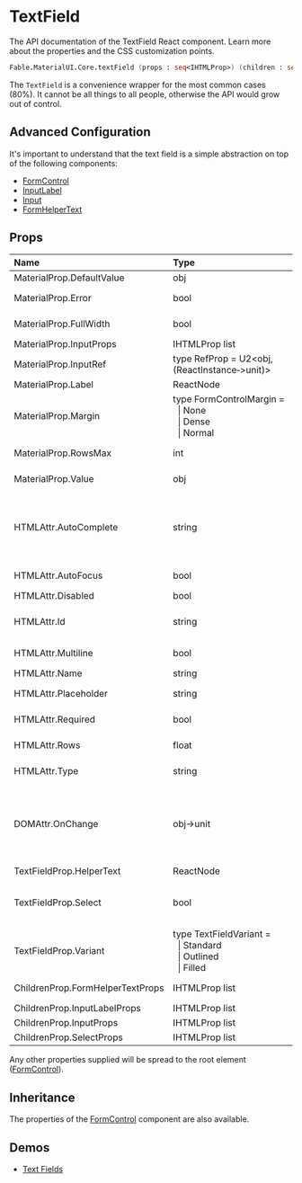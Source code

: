 # TextField

<p class="description">The API documentation of the TextField React component. Learn more about the properties and the CSS customization points.</p>

```fsharp
Fable.MaterialUI.Core.textField (props : seq<IHTMLProp>) (children : seq<ReactElement>) : ReactElement
```

The `TextField` is a convenience wrapper for the most common cases (80%).
It cannot be all things to all people, otherwise the API would grow out of control.

## Advanced Configuration

It's important to understand that the text field is a simple abstraction
on top of the following components:
- [FormControl](#/api/form-control)
- [InputLabel](#/api/input-label)
- [Input](#/api/input)
- [FormHelperText](#/api/form-helper-text)


## Props

| Name | Type | Default | Description |
|:-----|:-----|:--------|:------------|
| <span class="prop-name">MaterialProp.DefaultValue</span> | <span class="prop-type">obj</span> |   | The default value of the `Input` element. |
| <span class="prop-name">MaterialProp.Error</span> | <span class="prop-type">bool</span> |   | If `true`, the label will be displayed in an error state. |
| <span class="prop-name">MaterialProp.FullWidth</span> | <span class="prop-type">bool</span> |   | If `true`, the input will take up the full width of its container. |
| <span class="prop-name">MaterialProp.InputProps</span> | <span class="prop-type">IHTMLProp list</span> |   | Attributes applied to the native `input` element. |
| <span class="prop-name">MaterialProp.InputRef</span> | <span class="prop-type">type&nbsp;RefProp&nbsp;=&nbsp;U2&lt;obj,(ReactInstance&#8209;>unit)></span> |   | Use that property to pass a ref callback to the native input component. |
| <span class="prop-name">MaterialProp.Label</span> | <span class="prop-type">ReactNode</span> |   | The label content. |
| <span class="prop-name">MaterialProp.Margin</span> | <span class="prop-type">type&nbsp;FormControlMargin&nbsp;=<br>&nbsp;&nbsp;&#124;&nbsp;None<br>&nbsp;&nbsp;&#124;&nbsp;Dense<br>&nbsp;&nbsp;&#124;&nbsp;Normal<br></span> |   | If `dense` or `normal`, will adjust vertical spacing of this and contained components. |
| <span class="prop-name">MaterialProp.RowsMax</span> | <span class="prop-type">int</span> |   | Maximum number of rows to display when multiline option is set to true. |
| <span class="prop-name">MaterialProp.Value</span> | <span class="prop-type">obj</span> |   | The value of the `Input` element, required for a controlled component. |
| <span class="prop-name">HTMLAttr.AutoComplete</span> | <span class="prop-type">string</span> |   | This property helps users to fill forms faster, especially on mobile devices. The name can be confusing, as it's more like an autofill. You can learn more about it here: https://html.spec.whatwg.org/multipage/form-control-infrastructure.html#autofill |
| <span class="prop-name">HTMLAttr.AutoFocus</span> | <span class="prop-type">bool</span> |   | If `true`, the input will be focused during the first mount. |
| <span class="prop-name">HTMLAttr.Disabled</span> | <span class="prop-type">bool</span> |   | If `true`, the input will be disabled. |
| <span class="prop-name">HTMLAttr.Id</span> | <span class="prop-type">string</span> |   | The id of the `input` element. Use that property to make `label` and `helperText` accessible for screen readers. |
| <span class="prop-name">HTMLAttr.Multiline</span> | <span class="prop-type">bool</span> |   | If `true`, a textarea element will be rendered instead of an input. |
| <span class="prop-name">HTMLAttr.Name</span> | <span class="prop-type">string</span> |   | Name attribute of the `input` element. |
| <span class="prop-name">HTMLAttr.Placeholder</span> | <span class="prop-type">string</span> |   | The short hint displayed in the input before the user enters a value. |
| <span class="prop-name">HTMLAttr.Required</span> | <span class="prop-type">bool</span> | <span class="prop-default">false</span> | If `true`, the label is displayed as required and the input will be required. |
| <span class="prop-name">HTMLAttr.Rows</span> | <span class="prop-type">float</span> |   | Number of rows to display when multiline option is set to true. |
| <span class="prop-name">HTMLAttr.Type</span> | <span class="prop-type">string</span> |   | Type attribute of the `Input` element. It should be a valid HTML5 input type. |
| <span class="prop-name">DOMAttr.OnChange</span> | <span class="prop-type">obj->unit</span> |   | Callback fired when the value is changed.<br><br>**Signature:**<br>`(event : obj) -> unit`<br>*event:* The event source of the callback. You can pull out the new value by accessing `event.target.value`. |
| <span class="prop-name">TextFieldProp.HelperText</span> | <span class="prop-type">ReactNode</span> |   | The helper text content. |
| <span class="prop-name">TextFieldProp.Select</span> | <span class="prop-type">bool</span> | <span class="prop-default">false</span> | Render a `Select` element while passing the `Input` element to `Select` as `input` parameter. If this option is set you must pass the options of the select as children. |
| <span class="prop-name">TextFieldProp.Variant</span> | <span class="prop-type">type&nbsp;TextFieldVariant&nbsp;=<br>&nbsp;&nbsp;&#124;&nbsp;Standard<br>&nbsp;&nbsp;&#124;&nbsp;Outlined<br>&nbsp;&nbsp;&#124;&nbsp;Filled<br></span> | <span class="prop-default">TextFieldVariant.Standard</span> | The variant to use. |
| <span class="prop-name">ChildrenProp.FormHelperTextProps</span> | <span class="prop-type">IHTMLProp list</span> |   | Properties applied to the [`FormHelperText`](#/api/form-helper-text) element. |
| <span class="prop-name">ChildrenProp.InputLabelProps</span> | <span class="prop-type">IHTMLProp list</span> |   | Properties applied to the [`InputLabel`](#/api/input-label) element. |
| <span class="prop-name">ChildrenProp.InputProps</span> | <span class="prop-type">IHTMLProp list</span> |   | Properties applied to the `Input` element. |
| <span class="prop-name">ChildrenProp.SelectProps</span> | <span class="prop-type">IHTMLProp list</span> |   | Properties applied to the [`Select`](#/api/select) element. |

Any other properties supplied will be spread to the root element ([FormControl](#/api/form-control)).

## Inheritance

The properties of the [FormControl](#/api/form-control) component are also available.
<!-- You can take advantage of this behavior to [target nested components](/guides/api/#spread). -->

## Demos

<!--- [Autocomplete](/demos/autocomplete/)-->
<!--- [Pickers](/demos/pickers/)-->
- [Text Fields](/demos/text-fields/)

